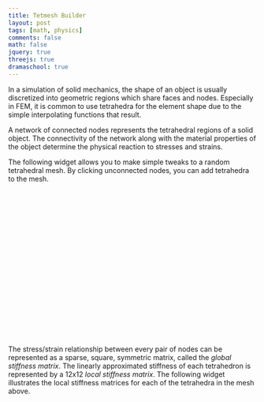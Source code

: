 ```yaml
---
title: Tetmesh Builder
layout: post
tags: [math, physics]
comments: false
math: false
jquery: true
threejs: true
dramaschool: true
---
```


<style>
div.container-3js canvas {
    background-color: #000;
    width: 100%;
    height: 100%;
    padding: 0;
    margin: 0;
    position: static;
}

div.centered {
    text-align: center;
}

</style>

In a simulation of solid mechanics, the shape of an object is usually discretized into geometric regions which share faces and nodes. Especially in FEM, it is common to use tetrahedra for the element shape due to the simple interpolating functions that result.

A network of connected nodes represents the tetrahedral regions of a solid object. The connectivity of the network along with the material properties of the object determine the physical reaction to stresses and strains.

The following widget allows you to make simple tweaks to a random tetrahedral mesh. By clicking unconnected nodes, you can add tetrahedra to the mesh.

<div class="container-3js" id="tetmeshbuilder-tetmesh" style="height:300px;"></div>

The stress/strain relationship between every pair of nodes can be represented as a sparse, square, symmetric matrix, called the _global stiffness matrix_. The linearly approximated stiffness of each tetrahedron is represented by a 12x12 _local stiffness matrix_. The following widget illustrates the local stiffness matrices for each of the tetrahedra in the mesh above.

<div class="container-3js" id="tetmeshbuilder-tetstiffinspector-local" style="height:300px;"></div>

<div class="container-3js" id="tetmeshbuilder-tetstiffinspector-global" style="height:300px;"></div>

<br>

<script>
{% include js/tetmeshbuilder.js %}
{% include js/tetstiffinspector-local.js %}
{% include js/tetstiffinspector-global.js %}

// Attach the tetmesh builder & stiffness inspector to the correct elements
$(document).ready(function() {

    // Create widgets in html elements
    TetMeshBuilder.onReady($("#tetmeshbuilder-tetmesh"));
    TetStiffInspectorLocal.onReady($("#tetmeshbuilder-tetstiffinspector-local"), TetMeshBuilder.tetmesh);
    TetStiffInspectorGlobal.onReady($("#tetmeshbuilder-tetstiffinspector-global"), TetMeshBuilder.tetmesh);

    // Attach widgets with callbacks
    var updateMatrices = function() {
        TetStiffInspectorLocal.generateMatrix();
        TetStiffInspectorGlobal.generateMatrix();
    };
    TetMeshBuilder.onTetAdded = updateMatrices;
    updateMatrices();
});
</script>
